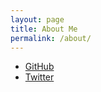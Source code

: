 ```yaml
---
layout: page
title: About Me
permalink: /about/
---
```


* [GitHub](http://windless.github.com)
* [Twitter](https://twitter.com/windlessaz)
